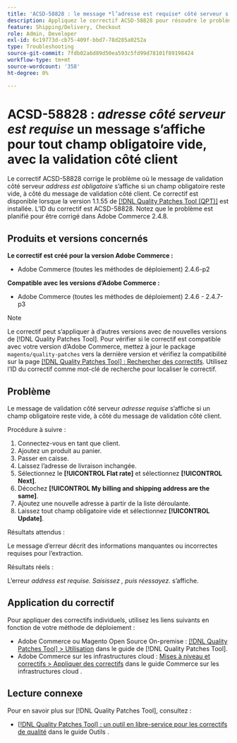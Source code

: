 ```yaml
---
title: 'ACSD-58828 : le message *l’adresse est requise* côté serveur s’affiche pour tout champ obligatoire vide, avec la validation côté client'
description: Appliquez le correctif ACSD-58828 pour résoudre le problème d’Adobe Commerce où le message de validation côté serveur *address est obligatoire* apparaît si un champ obligatoire reste vide, à côté du message de validation côté client.
feature: Shipping/Delivery, Checkout
role: Admin, Developer
exl-id: 6c19773d-cb75-409f-bbd7-78d285a0252a
type: Troubleshooting
source-git-commit: 7fdb02a6d89d50ea593c5fd99d78101f89198424
workflow-type: tm+mt
source-wordcount: '358'
ht-degree: 0%

---
```


# ACSD-58828 : *adresse côté serveur est requise* un message s’affiche pour tout champ obligatoire vide, avec la validation côté client

Le correctif ACSD-58828 corrige le problème où le message de validation côté serveur *address est obligatoire* s’affiche si un champ obligatoire reste vide, à côté du message de validation côté client. Ce correctif est disponible lorsque la version 1.1.55 de [[!DNL Quality Patches Tool (QPT)]](/help/tools/quality-patches-tool/quality-patches-tool-to-self-serve-quality-patches.md) est installée. L’ID du correctif est ACSD-58828. Notez que le problème est planifié pour être corrigé dans Adobe Commerce 2.4.8.

## Produits et versions concernés

**Le correctif est créé pour la version Adobe Commerce :**
* Adobe Commerce (toutes les méthodes de déploiement) 2.4.6-p2

**Compatible avec les versions d’Adobe Commerce :**
* Adobe Commerce (toutes les méthodes de déploiement) 2.4.6 - 2.4.7-p3

>[!NOTE]
>
>Le correctif peut s’appliquer à d’autres versions avec de nouvelles versions de [!DNL Quality Patches Tool]. Pour vérifier si le correctif est compatible avec votre version d’Adobe Commerce, mettez à jour le package `magento/quality-patches` vers la dernière version et vérifiez la compatibilité sur la page [[!DNL Quality Patches Tool] : Rechercher des correctifs](https://experienceleague.adobe.com/tools/commerce-quality-patches/index.html). Utilisez l’ID du correctif comme mot-clé de recherche pour localiser le correctif.

## Problème

Le message de validation côté serveur *adresse requise* s’affiche si un champ obligatoire reste vide, à côté du message de validation côté client.

Procédure à suivre :

1. Connectez-vous en tant que client.
1. Ajoutez un produit au panier.
1. Passer en caisse.
1. Laissez l’adresse de livraison inchangée.
1. Sélectionnez le **[!UICONTROL Flat rate]** et sélectionnez **[!UICONTROL Next]**.
1. Décochez **[!UICONTROL My billing and shipping address are the same]**.
1. Ajoutez une nouvelle adresse à partir de la liste déroulante.
1. Laissez tout champ obligatoire vide et sélectionnez **[!UICONTROL Update]**.

Résultats attendus :

Le message d’erreur décrit des informations manquantes ou incorrectes requises pour l’extraction.

Résultats réels :

L’erreur *address est requise. Saisissez , puis réessayez.* s’affiche.

## Application du correctif

Pour appliquer des correctifs individuels, utilisez les liens suivants en fonction de votre méthode de déploiement :

* Adobe Commerce ou Magento Open Source On-premise : [[!DNL Quality Patches Tool] > Utilisation](/help/tools/quality-patches-tool/usage.md) dans le guide de [!DNL Quality Patches Tool].
* Adobe Commerce sur les infrastructures cloud : [Mises à niveau et correctifs > Appliquer des correctifs](https://experienceleague.adobe.com/docs/commerce-cloud-service/user-guide/develop/upgrade/apply-patches.html) dans le guide Commerce sur les infrastructures cloud .

## Lecture connexe

Pour en savoir plus sur [!DNL Quality Patches Tool], consultez :

* [[!DNL Quality Patches Tool] : un outil en libre-service pour les correctifs de qualité](/help/tools/quality-patches-tool/quality-patches-tool-to-self-serve-quality-patches.md) dans le guide Outils .
